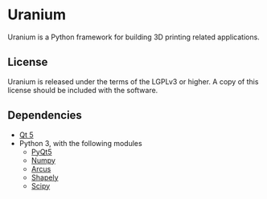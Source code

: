 Uranium
=======

Uranium is a Python framework for building 3D printing related applications.

License
------------
Uranium is released under the terms of the LGPLv3 or higher. A copy of this license should be included with the software.


Dependencies
------------
- [Qt 5](https://doc.qt.io/qt-5/)
- Python 3, with the following modules
  - [PyQt5](https://www.riverbankcomputing.com/software/pyqt/download5)
  - [Numpy](https://github.com/numpy/numpy)
  - [Arcus](https://github.com/Ultimaker/libArcus)
  - [Shapely](https://github.com/Toblerity/Shapely)
  - [Scipy](https://github.com/scipy/scipy)
